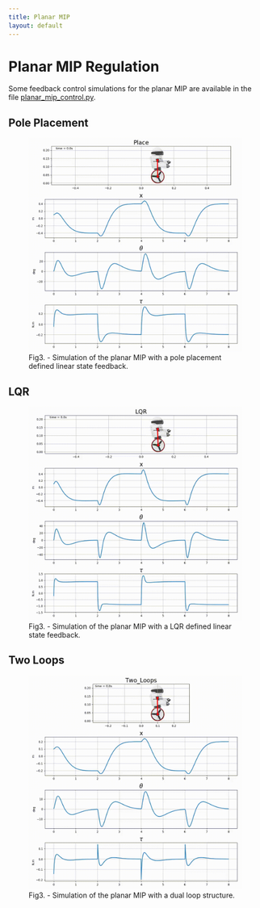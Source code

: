 ```yaml
---
title: Planar MIP
layout: default
---
```

<script src="https://cdn.mathjax.org/mathjax/latest/MathJax.js?config=TeX-AMS-MML_HTMLorMML,https://poine.github.io/control_sandbox/mathjax/local.js" type="text/javascript"></script>

# Planar MIP Regulation
Some feedback control simulations for the planar MIP are available in the file  [planar_mip_control.py](https://github.com/poine/control_sandbox/blob/master/src/control_sandbox/planar_mip_control.py).

## Pole Placement


<figure>
	<img src="plots/planar_mip_sim_fb_place.gif" alt="Planar MIP simulation plot" width="640">
	<figcaption>Fig3. -  Simulation of the planar MIP with a pole placement defined linear state feedback.</figcaption>
</figure>

## LQR

<figure>
	<img src="plots/planar_mip_sim_fb_lqr.gif" alt="Planar MIP simulation plot" width="640">
	<figcaption>Fig3. -  Simulation of the planar MIP with a LQR defined linear state feedback.</figcaption>
</figure>

## Two Loops

<figure>
	<img src="plots/planar_mip_sim_fb_two_loops.gif" alt="Planar MIP simulation plot" width="640">
	<figcaption>Fig3. -  Simulation of the planar MIP with a dual loop structure.</figcaption>
</figure>

